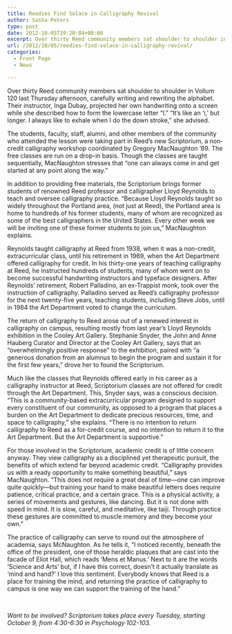 ```yaml
---
title: Reedies Find Solace in Calligraphy Revival
author: Sasha Peters
type: post
date: 2012-10-05T19:20:04+00:00
excerpt: Over thirty Reed community members sat shoulder to shoulder in Vollum 120 last Thursday afternoon, carefully writing and rewriting the alphabet. Their instructor, Inga Dubay, projected her own handwriting onto a screen while she described how to form the lowercase letter “l.” “It’s like an ‘i,’ but longer. I always like to exhale when I do the down stroke,” she advised.
url: /2012/10/05/reedies-find-solace-in-calligraphy-revival/
categories:
  - Front Page
  - News

---
```

Over thirty Reed community members sat shoulder to shoulder in Vollum 120 last Thursday afternoon, carefully writing and rewriting the alphabet. Their instructor, Inga Dubay, projected her own handwriting onto a screen while she described how to form the lowercase letter “l.” “It’s like an ‘i,’ but longer. I always like to exhale when I do the down stroke,” she advised.

The students, faculty, staff, alumni, and other members of the community who attended the lesson were taking part in Reed’s new Scriptorium, a non-credit calligraphy workshop coordinated by Gregory MacNaughton ’89. The free classes are run on a drop-in basis. Though the classes are taught sequentially, MacNaughton stresses that “one can always come in and get started at any point along the way.”

In addition to providing free materials, the Scriptorium brings former students of renowned Reed professor and calligrapher Lloyd Reynolds to teach and oversee calligraphy practice. “Because Lloyd Reynolds taught so widely throughout the Portland area, (not just at Reed), the Portland area is home to hundreds of his former students, many of whom are recognized as some of the best calligraphers in the United States. Every other week we will be inviting one of these former students to join us,” MacNaughton explains.

Reynolds taught calligraphy at Reed from 1938, when it was a non-credit, extracurricular class, until his retirement in 1969, when the Art Department offered calligraphy for credit. In his thirty-one years of teaching calligraphy at Reed, he instructed hundreds of students, many of whom went on to become successful handwriting instructors and typeface designers. After Reynolds’ retirement, Robert Palladino, an ex-Trappist monk, took over the instruction of calligraphy. Palladino served as Reed’s calligraphy professor for the next twenty-five years, teaching students, including Steve Jobs, until in 1984 the Art Department voted to change the curriculum.

The return of calligraphy to Reed arose out of a renewed interest in calligraphy on campus, resulting mostly from last year’s Lloyd Reynolds exhibition in the Cooley Art Gallery. Stephanie Snyder, the John and Anne Hauberg Curator and Director at the Cooley Art Gallery, says that an “overwhelmingly positive response” to the exhibition, paired with “a generous donation from an alumnus to begin the program and sustain it for the first few years,” drove her to found the Scriptorium.

Much like the classes that Reynolds offered early in his career as a calligraphy instructor at Reed, Scriptorium classes are not offered for credit through the Art Department. This, Snyder says, was a conscious decision. “This is a community-based extracurricular program designed to support every constituent of our community, as opposed to a program that places a burden on the Art Department to dedicate precious resources, time, and space to calligraphy,” she explains. “There is no intention to return calligraphy to Reed as a for-credit course, and no intention to return it to the Art Department. But the Art Department is supportive.”

For those involved in the Scriptorium, academic credit is of little concern anyway. They view calligraphy as a disciplined yet therapeutic pursuit, the benefits of which extend far beyond academic credit. “Calligraphy provides us with a ready opportunity to make something beautiful,” says MacNaughton. “This does not require a great deal of time—one can improve quite quickly—but training your hand to make beautiful letters does require patience, critical practice, and a certain grace. This is a physical activity, a series of movements and gestures, like dancing. But it is not done with speed in mind. It is slow, careful, and meditative, like taiji. Through practice these gestures are committed to muscle memory and they become your own.”

The practice of calligraphy can serve to round out the atmosphere of academia, says McNaughton. As he tells it, “I noticed recently, beneath the office of the president, one of those heraldic plaques that are cast into the facade of Eliot Hall, which reads ‘Mens et Manus.’ Next to it are the words ‘Science and Arts’ but, if I have this correct, doesn&#8217;t it actually translate as ‘mind and hand?’ I love this sentiment. Everybody knows that Reed is a place for training the mind, and returning the practice of calligraphy to campus is one way we can support the training of the hand.”

&nbsp;

_Want to be involved? Scriptorium takes place every Tuesday, starting October 9, from 4:30-6:30 in Psychology 102-103._